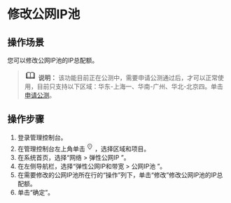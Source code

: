 # 修改公网IP池<a name="eipPools_0003"></a>

## 操作场景<a name="section16663473416"></a>

您可以修改公网IP池的IP总配额。

>![](public_sys-resources/icon-note.gif) **说明：** 
>该功能目前正在公测中，需要申请公测通过后，才可以正常使用，目前只支持以下区域：华东-上海一、华南-广州、华北-北京四。单击[申请公测](https://account.huaweicloud.com/usercenter/?region=cn-south-1#/applyBeta?serviceCodeP=eip_pool)。

## 操作步骤<a name="section93762301346"></a>

1.  登录管理控制台。
2.  在管理控制台左上角单击![](figures/icon-region-0.png)，选择区域和项目。
3.  在系统首页，选择“网络 \> 弹性公网IP ”。
4.  在左侧导航栏，选择“弹性公网IP和带宽 \> 公网IP池 ”。
5.  在需要修改的公网IP池所在行的“操作”列下，单击“修改”修改公网IP池的IP总配额。
6.  单击“确定”。


